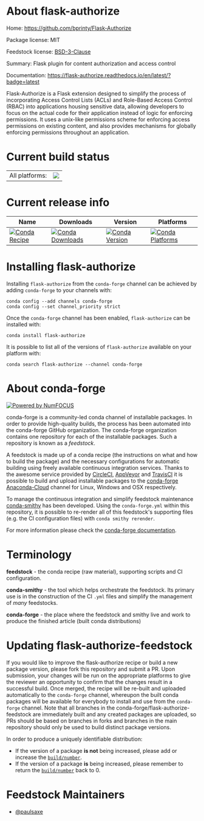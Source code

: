 About flask-authorize
=====================

Home: https://github.com/bprinty/Flask-Authorize

Package license: MIT

Feedstock license: [BSD-3-Clause](https://github.com/conda-forge/flask-authorize-feedstock/blob/master/LICENSE.txt)

Summary: Flask plugin for content authorization and access control

Documentation: https://flask-authorize.readthedocs.io/en/latest/?badge=latest

Flask-Authorize is a Flask extension designed to simplify the process of
incorporating Access Control Lists (ACLs) and Role-Based Access Control (RBAC) into
applications housing sensitive data, allowing developers to focus on the actual code
for their application instead of logic for enforcing permissions. It uses a
unix-like permissions scheme for enforcing access permissions on existing content,
and also provides mechanisms for globally enforcing permissions throughout an
application.


Current build status
====================


<table><tr><td>All platforms:</td>
    <td>
      <a href="https://dev.azure.com/conda-forge/feedstock-builds/_build/latest?definitionId=14609&branchName=master">
        <img src="https://dev.azure.com/conda-forge/feedstock-builds/_apis/build/status/flask-authorize-feedstock?branchName=master">
      </a>
    </td>
  </tr>
</table>

Current release info
====================

| Name | Downloads | Version | Platforms |
| --- | --- | --- | --- |
| [![Conda Recipe](https://img.shields.io/badge/recipe-flask--authorize-green.svg)](https://anaconda.org/conda-forge/flask-authorize) | [![Conda Downloads](https://img.shields.io/conda/dn/conda-forge/flask-authorize.svg)](https://anaconda.org/conda-forge/flask-authorize) | [![Conda Version](https://img.shields.io/conda/vn/conda-forge/flask-authorize.svg)](https://anaconda.org/conda-forge/flask-authorize) | [![Conda Platforms](https://img.shields.io/conda/pn/conda-forge/flask-authorize.svg)](https://anaconda.org/conda-forge/flask-authorize) |

Installing flask-authorize
==========================

Installing `flask-authorize` from the `conda-forge` channel can be achieved by adding `conda-forge` to your channels with:

```
conda config --add channels conda-forge
conda config --set channel_priority strict
```

Once the `conda-forge` channel has been enabled, `flask-authorize` can be installed with:

```
conda install flask-authorize
```

It is possible to list all of the versions of `flask-authorize` available on your platform with:

```
conda search flask-authorize --channel conda-forge
```


About conda-forge
=================

[![Powered by
NumFOCUS](https://img.shields.io/badge/powered%20by-NumFOCUS-orange.svg?style=flat&colorA=E1523D&colorB=007D8A)](https://numfocus.org)

conda-forge is a community-led conda channel of installable packages.
In order to provide high-quality builds, the process has been automated into the
conda-forge GitHub organization. The conda-forge organization contains one repository
for each of the installable packages. Such a repository is known as a *feedstock*.

A feedstock is made up of a conda recipe (the instructions on what and how to build
the package) and the necessary configurations for automatic building using freely
available continuous integration services. Thanks to the awesome service provided by
[CircleCI](https://circleci.com/), [AppVeyor](https://www.appveyor.com/)
and [TravisCI](https://travis-ci.com/) it is possible to build and upload installable
packages to the [conda-forge](https://anaconda.org/conda-forge)
[Anaconda-Cloud](https://anaconda.org/) channel for Linux, Windows and OSX respectively.

To manage the continuous integration and simplify feedstock maintenance
[conda-smithy](https://github.com/conda-forge/conda-smithy) has been developed.
Using the ``conda-forge.yml`` within this repository, it is possible to re-render all of
this feedstock's supporting files (e.g. the CI configuration files) with ``conda smithy rerender``.

For more information please check the [conda-forge documentation](https://conda-forge.org/docs/).

Terminology
===========

**feedstock** - the conda recipe (raw material), supporting scripts and CI configuration.

**conda-smithy** - the tool which helps orchestrate the feedstock.
                   Its primary use is in the construction of the CI ``.yml`` files
                   and simplify the management of *many* feedstocks.

**conda-forge** - the place where the feedstock and smithy live and work to
                  produce the finished article (built conda distributions)


Updating flask-authorize-feedstock
==================================

If you would like to improve the flask-authorize recipe or build a new
package version, please fork this repository and submit a PR. Upon submission,
your changes will be run on the appropriate platforms to give the reviewer an
opportunity to confirm that the changes result in a successful build. Once
merged, the recipe will be re-built and uploaded automatically to the
`conda-forge` channel, whereupon the built conda packages will be available for
everybody to install and use from the `conda-forge` channel.
Note that all branches in the conda-forge/flask-authorize-feedstock are
immediately built and any created packages are uploaded, so PRs should be based
on branches in forks and branches in the main repository should only be used to
build distinct package versions.

In order to produce a uniquely identifiable distribution:
 * If the version of a package **is not** being increased, please add or increase
   the [``build/number``](https://docs.conda.io/projects/conda-build/en/latest/resources/define-metadata.html#build-number-and-string).
 * If the version of a package **is** being increased, please remember to return
   the [``build/number``](https://docs.conda.io/projects/conda-build/en/latest/resources/define-metadata.html#build-number-and-string)
   back to 0.

Feedstock Maintainers
=====================

* [@paulsaxe](https://github.com/paulsaxe/)

